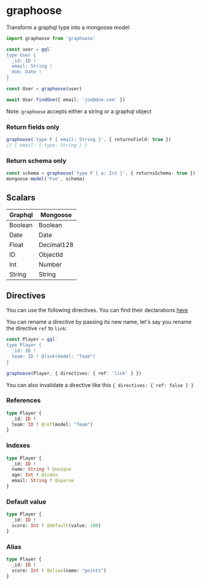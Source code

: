 graphoose
===

Transform a graphql type into a mongoose model

```ts
import graphoose from 'graphoose'

const user = gql`
type User {
  _id: ID !
  email: String !
  dob: Date !
}
`
const User = graphoose(user)

await User.findOne({ email: 'joe@doe.com' })
```

Note: `graphoose` accepts either a string or a graphql object

### Return fields only

```ts
graphoose('type F { email: String }', { returnsField: true })
// { email: { type: String } }
```

### Return schema only

```ts
const schema = graphoose('type F { a: Int }', { returnsSchema: true })
mongoose.model('Foo', schema)
```

## Scalars

| Graphql | Mongoose |
|---------|---------|
| Boolean | Boolean |
| Date | Date |
| Float | Decimal128 |
| ID | ObjectId |
| Int | Number |
| String | String |

## Directives

You can use the following directives. You can find their declarations [here](./directives.graphql)

You can rename a directive by passing its new name, let's say you rename the directive `ref` to `link`:

```ts
const Player = gql`
type Player {
  _id: ID !
  team: ID ! @link(model: "Team")
}
`
graphoose(Player, { directives: { ref: 'link' } })
```

You can also invalidate a directive like this `{ directives: { ref: false } }`

### References

```graphql
type Player {
  _id: ID !
  team: ID ! @ref(model: "Team")
}
```

### Indexes

```graphql
type Player {
  _id: ID !
  name: String ! @unique
  age: Int ! @index
  email: String ! @sparse
}
```

### Default value

```graphql
type Player {
  _id: ID !
  score: Int ! @default(value: 100)
}
```

### Alias

```graphql
type Player {
  _id: ID !
  score: Int ! @alias(name: "points")
}
```
